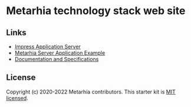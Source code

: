 # Metarhia technology stack web site

## Links

- [Impress Application Server](https://github.com/metarhia/impress)
- [Metarhia Server Application Example](https://github.com/metarhia/Example)
- [Documentation and Specifications](https://github.com/metarhia/Contracts)

## License

Copyright (c) 2020-2022 Metarhia contributors.
This starter kit is [MIT licensed](./LICENSE).
